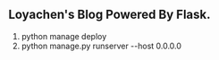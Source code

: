## Loyachen's Blog Powered By Flask.



1. python manage deploy
2. python manage.py runserver --host 0.0.0.0



